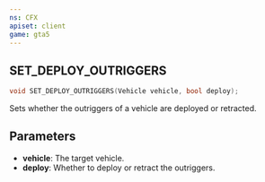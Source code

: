 ```yaml
---
ns: CFX
apiset: client
game: gta5
---
```

## SET_DEPLOY_OUTRIGGERS

```c
void SET_DEPLOY_OUTRIGGERS(Vehicle vehicle, bool deploy);
```

Sets whether the outriggers of a vehicle are deployed or retracted.

## Parameters
* **vehicle**: The target vehicle.
* **deploy**: Whether to deploy or retract the outriggers.
